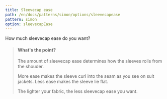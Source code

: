```yaml
---
title: Sleevecap ease
path: /en/docs/patterns/simon/options/sleevecapease
pattern: simon
option: sleevecapEase
---
```


How much sleevecap ease do you want?

> #### What's the point?
> 
> The amount of sleevecap ease determines how the sleeves rolls from the shouder.
> 
> More ease makes the sleeve curl into the seam as you see on suit jackets. Less ease makes the sleeve lie flat.
> 
> The lighter your fabric, the less sleevecap ease you want.